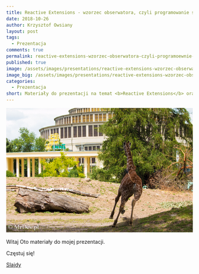 ```yaml
---
title: Reactive Extensions - wzorzec obserwatora, czyli programowanie sterowane zdarzeniami.
date: 2018-10-26
author: Krzysztof Owsiany
layout: post
tags:
  - Prezentacja
comments: true
permalink: reactive-extensions-wzorzec-obserwatora-czyli-programoewnie-sterowane-zdarzeniami
published: true
image: /assets/images/presentations/reactive-extensions-wzorzec-obserwatora-czyli-programoewnie-sterowane-zdarzeniami/post.jpg
image_big: /assets/images/presentations/reactive-extensions-wzorzec-obserwatora-czyli-programoewnie-sterowane-zdarzeniami/post-big.jpg
categories:
  - Prezentacja
short: Materiały do prezentacji na temat <b>Reactive Extensions</b> oraz programowania sterowanego zdarzeniami. Wzorzec obserwatora. Podstawowe informacje. Idea działania.
---
```

![Reactive Extensions - wzorzec obserwatora, czyli programowanie sterowane zdarzeniami.!][post-big]

Witaj
Oto materiały do mojej prezentacji.

Częstuj się!

[Slajdy][slides]

[slides]: /assets/slides/rx-wgdotnet.odp

[post]: /assets/images/presentations/reactive-extensions-wzorzec-obserwatora-czyli-programoewnie-sterowane-zdarzeniami/post.jpg
[post-big]: /assets/images/presentations/reactive-extensions-wzorzec-obserwatora-czyli-programoewnie-sterowane-zdarzeniami/post-big.jpg